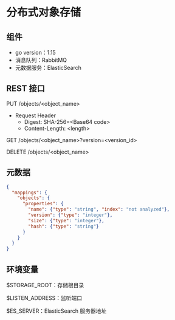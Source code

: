 # 分布式对象存储

## 组件

- go version：1.15
- 消息队列：RabbitMQ
- 元数据服务：ElasticSearch

## REST 接口

PUT /objects/<object_name>

- Request Header
  - Digest: SHA-256=\<Base64 code\>
  - Content-Length: \<length\>

GET /objects/<object_name>?version=<version_id>

DELETE /objects/<object_name>

## 元数据

```json
{
  "mappings": {
    "objects": {
      "properties": {
        "name": {"type": "string", "index": "not analyzed"},
        "version": {"type": "integer"},
        "size": {"type": "integer"},
        "hash": {"type": "string"}
      }
    }
  }
}
```

## 环境变量

$STORAGE_ROOT：存储根目录

$LISTEN_ADDRESS：监听端口

$ES_SERVER：ElasticSearch 服务器地址
